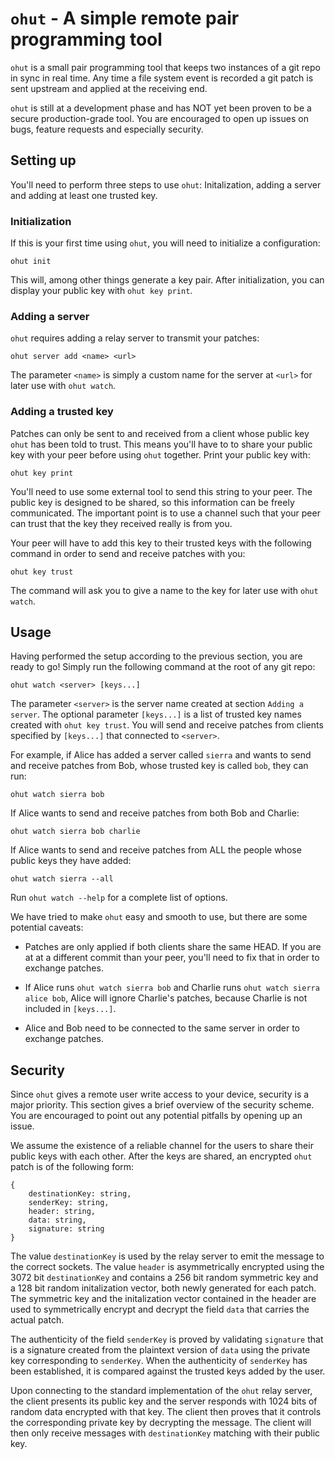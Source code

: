 # `ohut` - A simple remote pair programming tool

`ohut` is a small pair programming tool that keeps two instances of a git
repo in sync in real time. Any time a file system event is recorded
a git patch is sent upstream and applied at the receiving end.

`ohut` is still at a development phase and has NOT yet been proven to be a secure
production-grade tool. You are encouraged to open up issues on bugs, feature
requests and especially security.

## Setting up

You'll need to perform three steps to use `ohut`: Initalization, adding a server and
adding at least one trusted key.

### Initialization

If this is your first time using `ohut`, you will need to initialize a configuration:

```
ohut init
```

This will, among other things generate a key pair. After initialization, you can display
your public key with `ohut key print`.

### Adding a server

`ohut` requires adding a relay server to transmit your patches:

```
ohut server add <name> <url>
```

The parameter `<name>` is simply a custom name for the server at `<url>` for later
use with `ohut watch`.

### Adding a trusted key

Patches can only be sent to and received from a client whose public key `ohut` has
been told to trust. This means you'll have to to share your public key with your
peer before using `ohut` together. Print your public key with:

```
ohut key print
```

You'll need to use some external tool to send this string to your peer. The public key
is designed to be shared, so this information can be freely communicated. The important
point is to use a channel such that your peer can trust that the key they received really
is from you.

Your peer will have to add this key to their trusted keys with the following command
in order to send and receive patches with you:

```
ohut key trust
```

The command will ask you to give a name to the key for later use with `ohut watch`.

## Usage

Having performed the setup according to the previous section, you are ready to go! Simply run the
following command at the root of any git repo:

```
ohut watch <server> [keys...]
```

The parameter `<server>` is the server name created at section `Adding a server`. The optional
parameter `[keys...]` is a list of trusted key names created with `ohut key trust`. You will send and
receive patches from clients specified by `[keys...]` that connected to `<server>`.

For example, if Alice has added a server called `sierra` and wants to send and receive patches from Bob, whose
trusted key is called `bob`, they can run:

```
ohut watch sierra bob
```

If Alice wants to send and receive patches from both Bob and Charlie:

```
ohut watch sierra bob charlie
```

If Alice wants to send and receive patches from ALL the people whose public keys they have added:

```
ohut watch sierra --all
```

Run `ohut watch --help` for a complete list of options.

We have tried to make `ohut` easy and smooth to use, but there are some potential caveats:

- Patches are only applied if both clients share the same HEAD. If you are at
  at a different commit than your peer, you'll need to fix that in order to exchange patches.

- If Alice runs `ohut watch sierra bob` and Charlie runs `ohut watch sierra alice bob`, Alice will
  ignore Charlie's patches, because Charlie is not included in `[keys...]`.

- Alice and Bob need to be connected to the same server in order to exchange patches.

## Security

Since `ohut` gives a remote user write access to your device, security is a major priority. This
section gives a brief overview of the security scheme. You are encouraged to point out any potential
pitfalls by opening up an issue.

We assume the existence of a reliable channel for the users to share their public keys with each
other. After the keys are shared, an encrypted `ohut` patch is of the following form:

```
{
    destinationKey: string,
    senderKey: string,
    header: string,
    data: string,
    signature: string
}
```

The value `destinationKey` is used by the relay server to emit the message to the correct sockets.
The value `header` is asymmetrically encrypted using the 3072 bit `destinationKey` and contains
a 256 bit random symmetric key and a 128 bit random initalization vector, both newly generated for
each patch. The symmetric key and the initalization vector contained in the header are used to
symmetrically encrypt and decrypt the field `data` that carries the actual patch.

The authenticity of the field `senderKey` is proved by validating `signature` that is a signature
created from the plaintext version of `data` using the private key corresponding to `senderKey`. When
the authenticity of `senderKey` has been established, it is compared against the trusted keys
added by the user.

Upon connecting to the standard implementation of the `ohut` relay server, the client presents its
public key and the server responds with 1024 bits of random data encrypted with that key. The client
then proves that it controls the corresponding private key by decrypting the message. The client will
then only receive messages with `destinationKey` matching with their public key.

